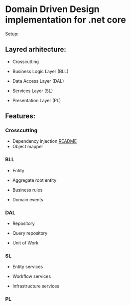 # Domain Driven Design implementation for .net core 

Setup:



## Layred arhitecture:

- Crosscutting

- Business Logic Layer (BLL)

- Data Access Layer (DAL)

- Services Layer (SL)

- Presentation Layer (PL)

## Features:

### Crosscutting

- Dependency injection [README][1]
- Object mapper

### BLL

- Entity

- Aggregate root entity

- Business rules

- Domain events

### DAL

- Repository

- Query repository

- Unit of Work

### SL

- Entity services

- Workflow services

- Infrastructure services

### PL

[1]: https://github.com/angular/material2/blob/master/src/lib/button/README.md
